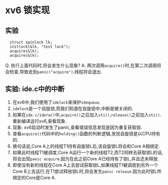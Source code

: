 # xv6 锁实现
## 实验
```
  struct spinlock lk;
  initlock(&lk, "test lock");
  acquire(&lk);
  acquire(&lk);
```
Q. 执行上面代码时,将会发生什么现象?
A. 两次调用`acquire()`时,在第二次调用将会检查,导致走到`panic("acquire")`.线程将会退出.

## 实验: ide.c中的中断
1. 在xv6中,我们使用了`idelock`来保护`idequeue`.
2. `idelock`是一个自旋锁,而我们知道在自旋锁中,中断是被关闭的.
3. 如果在`ide.c/iderw()`中,`acquire()`之后加入`sti()`,`release()`之前加入`sti()`.重新编译运行xv6,查看现象.
4. 现象: xv6启动时发生了panic,查看错误信息发现是因为重复获取锁.
5. 查看`acquire()`代码中的`holding()`函数的判断逻辑,发现自旋锁是以CPU持有的.
6. 换句话说,Core A上的线程T1持有自旋锁L后,该自旋锁L将会和Core A相绑定.
7. 如果此时线程T1被调度,Core A运行一个新的线程T2,而T2同样去获取锁L的话,将会出现`panic acquire`.因为在此之前Core A已经持有了锁L,并且还未释放.
8. 即使没有新的线程在Core A上去尝试获取锁L,如果线程T1被调度到另外一个Core B上去运行,在T1尝试释放锁L时,将会发生`panic release`.因为此时锁L所绑定的Core是Core A.

## 